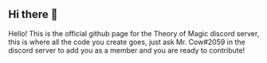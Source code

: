 ## Hi there 👋
Hello! This is the official github page for the Theory of Magic discord server, this is where all the code you create goes, just ask Mr. Cow#2059 in the discord server to add you as a member and you are ready to contribute!
